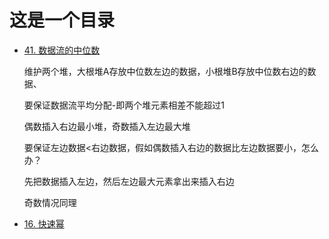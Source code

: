 # 这是一个目录

* [41. 数据流的中位数](https://www.nowcoder.com/practice/9be0172896bd43948f8a32fb954e1be1?tpId=13&&tqId=11216&rp=1&ru=/ta/coding-interviews&qru=/ta/coding-interviews/question-ranking)

  维护两个堆，大根堆A存放中位数左边的数据，小根堆B存放中位数右边的数据、

  要保证数据流平均分配-即两个堆元素相差不能超过1

  偶数插入右边最小堆，奇数插入左边最大堆

  要保证左边数据<右边数据，假如偶数插入右边的数据比左边数据要小，怎么办？

  先把数据插入左边，然后左边最大元素拿出来插入右边

  奇数情况同理
  
* [16. 快速幂](https://leetcode-cn.com/problems/shu-zhi-de-zheng-shu-ci-fang-lcof/solution/mian-shi-ti-16-shu-zhi-de-zheng-shu-ci-fang-kuai-s/)

